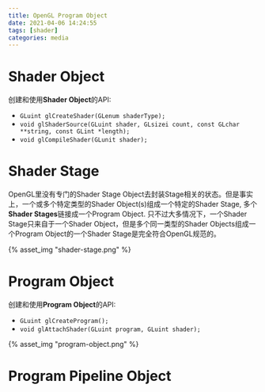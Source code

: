 ```yaml
---
title: OpenGL Program Object
date: 2021-04-06 14:24:55
tags: [shader]
categories: media
---
```


# Shader Object
创建和使用**Shader Object**的API:
- `GLuint glCreateShader(GLenum shaderType);`
- `void glShaderSource(GLuint shader, GLsizei count, const GLchar **string, const GLint *length);`
- `void glCompileShader(GLunit shader);`

<!--more-->

# Shader Stage
OpenGL里没有专门的Shader Stage Object去封装Stage相关的状态。但是事实上，一个或多个特定类型的Shader Object(s)组成一个特定的Shader Stage, 多个**Shader Stages**链接成一个Program Object. 只不过大多情况下，一个Shader Stage只来自于一个Shader Object，但是多个同一类型的Shader Objects组成一个Program Object的一个Shader Stage是完全符合OpenGL规范的。

{% asset_img "shader-stage.png" %}

# Program Object
创建和使用**Program Object**的API:
- `GLuint glCreateProgram();`
- `void glAttachShader(GLuint program, GLuint shader);`

{% asset_img "program-object.png" %}

# Program Pipeline Object

